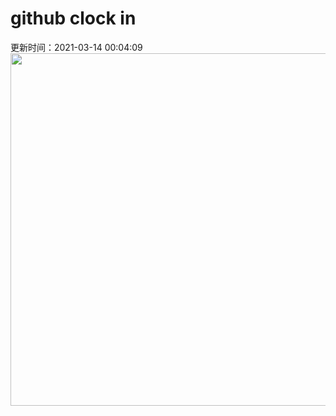 # github clock in
更新时间：2021-03-14 00:04:09
 <img style="-webkit-user-select: none;margin: auto;cursor: zoom-in;" src="https://cn.bing.com/th?id=OHR.LyonAstronomical_ZH-CN8601552487_1920x1080.jpg&rf=LaDigue_1920x1080.jpg&pid=hp" width="1004" height="564"> 
